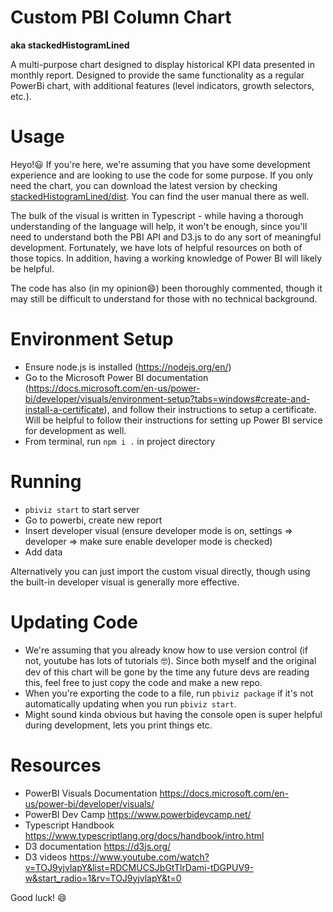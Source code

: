 # Custom PBI Column Chart
**aka stackedHistogramLined**

A multi-purpose chart designed to display historical KPI data presented in monthly report. 
Designed to provide the same functionality as a regular PowerBi chart, with additional features (level indicators, growth selectors, etc.).

# Usage
Heyo!😃 If you're here, we're assuming that you have some development experience and are looking to use the code for some purpose. If you only need the chart, you can download the latest version by checking [stackedHistogramLined/dist](https://github.com/JesseXia-Rogers/stackedHistogramLined/tree/master/dist). You can find the user manual there as well.

The bulk of the visual is written in Typescript - while having a thorough understanding of the language will help, it won't be enough, since you'll need to understand both the PBI API and D3.js to do any sort of meaningful development. Fortunately, we have lots of helpful resources on both of those topics. In addition, having a working knowledge of Power BI will likely be helpful.

The code has also (in my opinion😄) been thoroughly commented, though it may still be difficult to understand for those with no technical background.

# Environment Setup
- Ensure node.js is installed (https://nodejs.org/en/)
- Go to the Microsoft Power BI documentation (https://docs.microsoft.com/en-us/power-bi/developer/visuals/environment-setup?tabs=windows#create-and-install-a-certificate), and follow their instructions to setup a certificate. Will be helpful to follow their instructions for setting up Power BI service for development as well.
- From terminal, run `npm i .` in project directory

# Running
- `pbiviz start` to start server
- Go to powerbi, create new report
- Insert developer visual (ensure developer mode is on, settings => developer => make sure enable developer mode is checked)
- Add data

Alternatively you can just import the custom visual directly, though using the built-in developer visual is generally more effective.

# Updating Code
- We're assuming that you already know how to use version control (if not, youtube has lots of tutorials 🤓). Since both myself and the original dev of this chart will be gone by the time any future devs are reading this, feel free to just copy the code and make a new repo. 
- When you're exporting the code to a file, run `pbiviz package` if it's not automatically updating when you run `pbiviz start`.
- Might sound kinda obvious but having the console open is super helpful during development, lets you print things etc.

# Resources
- PowerBI Visuals Documentation https://docs.microsoft.com/en-us/power-bi/developer/visuals/
- PowerBI Dev Camp https://www.powerbidevcamp.net/
- Typescript Handbook https://www.typescriptlang.org/docs/handbook/intro.html
- D3 documentation https://d3js.org/
- D3 videos https://www.youtube.com/watch?v=TOJ9yjvlapY&list=RDCMUCSJbGtTlrDami-tDGPUV9-w&start_radio=1&rv=TOJ9yjvlapY&t=0


Good luck! 😄
